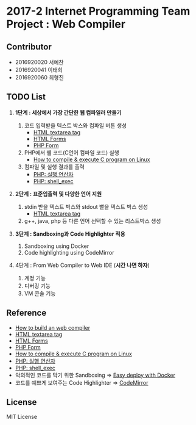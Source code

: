 # 2017-2 Internet Programming Team Project : Web Compiler
## Contributor
* 2016920020 서예찬
* 2016920041 이태희
* 2016920060 최형진

## TODO List
1. **1단계 : 세상에서 가장 간단한 웹 컴파일러 만들기**
	1. 코드 입력받을 텍스트 박스와 컴파일 버튼 생성
		* [HTML textarea tag](https://www.w3schools.com/tags/tag_textarea.asp)
		* [HTML Forms](https://www.w3schools.com/html/html_forms.asp)
		* [PHP Form](https://www.w3schools.com/php/php_forms.asp)
	2. PHP에서 쉘 코드(C언어 컴파일 코드) 실행
		* [How to compile & execute C program on Linux](http://www.codecoffee.com/tipsforlinux/articles/18.html)
	3. 컴파일 및 실행 결과를 출력
		* [PHP: 실행 연산자](http://php.net/manual/kr/language.operators.execution.php)
		* [PHP: shell_exec](http://php.net/manual/kr/function.shell-exec.php)
		
2. **2단계 : 표준입출력 및 다양한 언어 지원**
	1. stdin 받을 텍스트 박스와 stdout 뱉을 텍스트 박스 생성
		* [HTML textarea tag](https://www.w3schools.com/tags/tag_textarea.asp)
	2. g++, java, php 등 다른 언어 선택할 수 있는 리스트박스 생성
3. **3단계 : Sandboxing과 Code Highlighter 적용**
	1. Sandboxing using Docker
	2. Code highlighting using CodeMirror
4. 4단계 : From Web Compiler to Web IDE (**시간 나면 하자**)
	1. 계정 기능
	2. 디버깅 기능
	3. VM 콘솔 기능

## Reference
* [How to build an web compiler](http://hashcode.co.kr/questions/3530/%EC%9B%B9-%EC%BB%B4%ED%8C%8C%EC%9D%BC%EB%9F%AC-%EB%A7%8C%EB%93%A4%EA%B8%B0)
* [HTML textarea tag](https://www.w3schools.com/tags/tag_textarea.asp)
* [HTML Forms](https://www.w3schools.com/html/html_forms.asp)
* [PHP Form](https://www.w3schools.com/php/php_forms.asp)
* [How to compile & execute C program on Linux](http://www.codecoffee.com/tipsforlinux/articles/18.html)
* [PHP: 실행 연산자](http://php.net/manual/kr/language.operators.execution.php)
* [PHP: shell_exec](http://php.net/manual/kr/function.shell-exec.php)
* 악의적인 코드를 막기 위한 Sandboxing => [Easy deploy with Docker](http://blog.nacyot.com/articles/2014-01-27-easy-deploy-with-docker/)
* 코드를 예쁘게 보여주는 Code Highlighter => [CodeMirror](http://codemirror.net/index.html)

## License
MIT License
